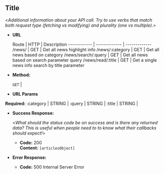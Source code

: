 **Title**
----
  <_Additional information about your API call. Try to use verbs that match both request type (fetching vs modifying) and plurality (one vs multiple)._>

* **URL**

  Route | HTTP | Description
------------ | ------------- | -------------
/news/ | GET | Get all news highlight info
/news/:category | GET | Get all news based on category
/news/search/:query  | GET  | Get all news based on search parameter query
/news/read/:title  | GET  | Get a single news info search by title parameter

* **Method:**

  `GET` |
  
*  **URL Params**

  **Required:** 
  :category | STRING | 
  :query  | STRING  | 
  :title  | STRING  | 

* **Success Response:**
  
  <_What should the status code be on success and is there any returned data? This is useful when people need to to know what their callbacks should expect!_>

  * **Code:** 200 <br />
    **Content:** `[articlesObject]`
 
* **Error Response:**


  * **Code:** 500 Internal Server Error <br />

